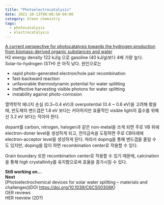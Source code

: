 ```yaml
---
title: "Photoelectrocatalysis"
date: 2021-10-13T08:08:50-04:00
category: Green chemistry
tags:
  - photocatalysis
  - electrocatalysis
---
```


[A current perspective for photocatalysis towards the hydrogen production from biomass-derived organic substances and water](https://doi.org/10.1016/j.ijhydene.2019.08.121)  
H2 energy density 122 kJ/g 으로 gasoline (40 kJ/g)보다 4배 가량 높다.  
Solar-to-hydrogen (STH) 은 아직 낮다. 원인으로는
* rapid photo-generated electron/hole pair recombination
* fast-backward reaction
* unfavorable thermodynamic potential for water splitting
* ineffective harvesting visible photons for water splitting
* instability against photo-corrosion

열역학적 에너지 손실 (0.3~0.4 eV)과 overpotential (0.4 ~ 0.6 eV)을 고려해 봤을 때, 반도체의 밴드갭은 1.8 eV 보다는 커야하지만 효율적인 visible light의 흡수를 위해선 3.2 eV 보다는 작아야 한다.  

dopant를 carbon, nitrogen, halogen과 같은 non-metal을 쓰게 되면 주로 VB 위에 electron-doner level을 생성하게 되고, 전이금속을 도핑하면 주로 CB아래에 electron-acceptor level을 생성하게 된다.
따라서 doping을 통해 밴드갭을 줄일 수도 있지만, doping을 많이 하면 recombination center로 작용할 수 있다. 

Grain boundary 또한 recombination center로 작용할 수 있기 때문에, calcination을 통해 high crystallinity를 유지함으로써 효율을 증가시킬 수 있다.  

<b>Still working on...</b>  
<b>Next</b>  
[Photoelectrochemical devices for solar water splitting – materials and challenges](DOI	https://doi.org/10.1039/C6CS00306K)  
OER reviews  
HER reeview (2D?)  

